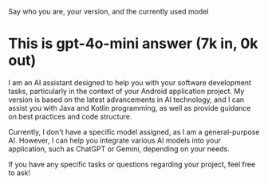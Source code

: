 Say who you are, your version, and the currently used model


# This is gpt-4o-mini answer (7k in, 0k out)

I am an AI assistant designed to help you with your software development tasks, particularly in the context of your Android application project. My version is based on the latest advancements in AI technology, and I can assist you with Java and Kotlin programming, as well as provide guidance on best practices and code structure.

Currently, I don't have a specific model assigned, as I am a general-purpose AI. However, I can help you integrate various AI models into your application, such as ChatGPT or Gemini, depending on your needs.

If you have any specific tasks or questions regarding your project, feel free to ask!

